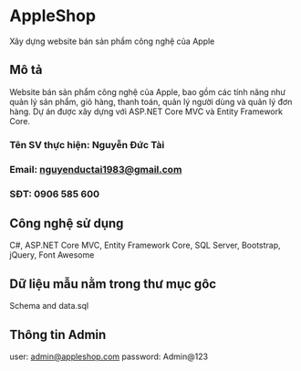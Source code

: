 ﻿# AppleShop
Xây dựng website bán sản phẩm công nghệ của Apple
## Mô tả
Website bán sản phẩm công nghệ của Apple, 
bao gồm các tính năng như quản lý sản phẩm, giỏ hàng, thanh toán, quản lý người dùng và quản lý đơn hàng. 
Dự án được xây dựng với ASP.NET Core MVC và Entity Framework Core.
### Tên SV thực hiện: Nguyễn Đức Tài
### Email: nguyenductai1983@gmail.com
### SĐT: 0906 585 600

## Công nghệ sử dụng
C#, ASP.NET Core MVC, Entity Framework Core, SQL Server, Bootstrap, jQuery, Font Awesome
## Dữ liệu mẫu nằm trong thư mục gôc
Schema and data.sql
## Thông tin Admin
user: admin@appleshop.com
password: Admin@123